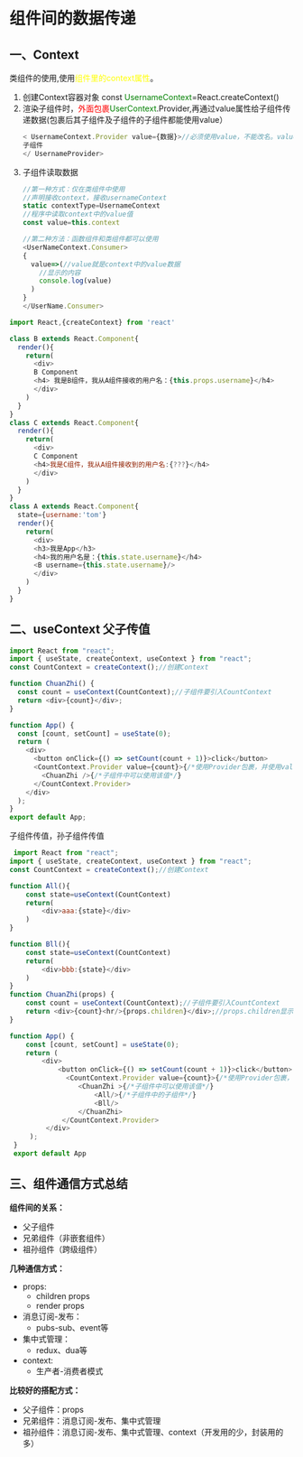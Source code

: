 # 组件间的数据传递

## 一、Context
类组件的使用,使用<font color=yellow>组件里的context属性</font>。
1. 创建Context容器对象
   const <font color=green>UsernameContext</font>=React.createContext()
2. 渲染子组件时，<font color=red>外面包裹</font><font color=green>UserContext</font>.Provider,再通过value属性给子组件传递数据(包裹后其子组件及子组件的子组件都能使用value）
   ```javascript
   < UsernameContext.Provider value={数据}>//必须使用value，不能改名。value值可以是对象
   子组件
   </ UsernameProvider>
   ```
3. 子组件读取数据
   ```javascript
   //第一种方式：仅在类组件中使用
   //声明接收context，接收usernameContext
   static contextType=UsernameContext
   //程序中读取context中的value值
   const value=this.context

   //第二种方法：函数组件和类组件都可以使用
   <UserNameContext.Consumer>
   {
     value=>(//value就是context中的value数据
       //显示的内容
       console.log(value)
     )
   }
   </UserName.Consumer>
   ```

```javascript
import React,{createContext} from 'react'

class B extends React.Component{
  render(){
    return(
      <div>
      B Component
      <h4> 我是B组件，我从A组件接收的用户名：{this.props.username}</h4>
      </div>
    )
  }
}
class C extends React.Component{
  render(){
    return(
      <div>
      C Component
      <h4>我是C组件，我从A组件接收到的用户名:{???}</h4>
      </div>
    )
  }
}
class A extends React.Component{
  state={username:'tom'}
  render(){
    return(
      <div>
      <h3>我是App</h3>
      <h4>我的用户名是：{this.state.username}</h4>
      <B username={this.state.username}/>
      </div>
    )
  }
}
```
## 二、useContext 父子传值

```javascript
import React from "react";
import { useState, createContext, useContext } from "react";
const CountContext = createContext();//创建Context

function ChuanZhi() {
  const count = useContext(CountContext);//子组件要引入CountContext
  return <div>{count}</div>;
}

function App() {
  const [count, setCount] = useState(0);
  return (
    <div>
      <button onClick={() => setCount(count + 1)}>click</button>
      <CountContext.Provider value={count}>{/*使用Provider包裹，并使用value属性传递值*/}
        <ChuanZhi />{/*子组件中可以使用该值*/}
      </CountContext.Provider>
    </div>
  );
}
export default App;
```
子组件传值，孙子组件传值
```javascript
 import React from "react";
import { useState, createContext, useContext } from "react";
const CountContext = createContext();//创建Context

function All(){
    const state=useContext(CountContext)
    return(
        <div>aaa:{state}</div>
    )
}

function Bll(){
    const state=useContext(CountContext)
    return(
        <div>bbb:{state}</div>
    )
}
function ChuanZhi(props) {
    const count = useContext(CountContext);//子组件要引入CountContext
    return <div>{count}<hr/>{props.children}</div>;//props.children显示子组件
}

function App() {
    const [count, setCount] = useState(0);
    return (
        <div>
            <button onClick={() => setCount(count + 1)}>click</button>
              <CountContext.Provider value={count}>{/*使用Provider包裹，并使用value属性传递值*/}
                 <ChuanZhi >{/*子组件中可以使用该值*/}
                     <All/>{/*子组件中的子组件*/}
                     <Bll/>
                 </ChuanZhi>
             </CountContext.Provider>
         </div>
     );
 }
 export default App

```

## 三、组件通信方式总结

**组件间的关系：**
- 父子组件
- 兄弟组件（非嵌套组件）
- 祖孙组件（跨级组件）

**几种通信方式：**
- props:
  - children props
  - render props
- 消息订阅-发布：
    - pubs-sub、event等
- 集中式管理：
    - redux、dua等
- context:
    - 生产者-消费者模式
  
**比较好的搭配方式：**
- 父子组件：props
- 兄弟组件：消息订阅-发布、集中式管理
- 祖孙组件：消息订阅-发布、集中式管理、context（开发用的少，封装用的多）